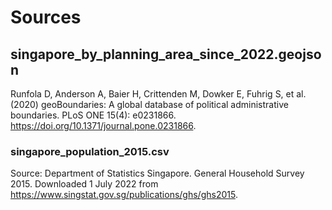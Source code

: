 # Sources

## singapore_by_planning_area_since_2022.geojson
Runfola D, Anderson A, Baier H, Crittenden M, Dowker E, Fuhrig S, et al. (2020) 
geoBoundaries: A global database of political administrative boundaries. 
PLoS ONE 15(4): e0231866. https://doi.org/10.1371/journal.pone.0231866. 

### singapore_population_2015.csv
Source: Department of Statistics Singapore. General Household Survey 2015. Downloaded 1 July 2022 from https://www.singstat.gov.sg/publications/ghs/ghs2015.


